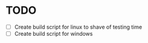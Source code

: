 # TODO

- [ ] Create build script for linux to shave of testing time
- [ ] Create build script for windows

